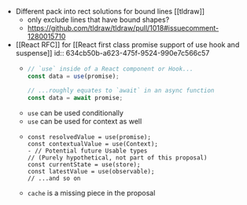 - Different pack into rect solutions for bound lines [[tldraw]]
	- only exclude lines that have bound shapes?
	- https://github.com/tldraw/tldraw/pull/1018#issuecomment-1280015710
- [[React RFC]] for [[React first class promise support of use hook and suspense]]
  id:: 634cb50b-a623-475f-9524-990e7c566c57
	- ```js
	  // `use` inside of a React component or Hook...
	  const data = use(promise);
	  
	  // ...roughly equates to `await` in an async function
	  const data = await promise;
	  ```
	- `use` can be used conditionally
	- `use` can be used for context as well
	- ```
	  const resolvedValue = use(promise);
	  const contextualValue = use(Context);
	  - // Potential future Usable types
	  // (Purely hypothetical, not part of this proposal)
	  const currentState = use(store);
	  const latestValue = use(observable);
	  // ...and so on
	  ```
	- `cache` is a missing piece in the proposal